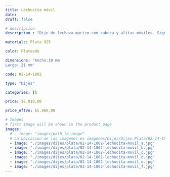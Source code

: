 ```yaml
---
title: Lechucita móvil
date: 
draft: false

# descripcion
description : "Dije de lechuza macizo con cabeza y alitas móviles. Significado: asegura buen augurio en todos los sentidos principalmente en lo económico."

materials: Plata 925

color: Plateado

dimensions: "Ancho:10 mm 
Largo: 21 mm"

code: 02-14-1802

type: "Dijes"

categories: []

price: $7.010,00

price_eftvo: $5.960,00

# Images
# first image will be shown in the product page
images:
  # - image: "images/path_to_image"
  # La ubicacion de las imagenes es imagenes/Dijes/Dijes.Plata/02-14-1802-lechucita-movil
  - image: "./images/dijes/plata/02-14-1802-lechucita-movil_a.jpg"
  - image: "./images/dijes/plata/02-14-1802-lechucita-movil_b.jpg"
  - image: "./images/dijes/plata/02-14-1802-lechucita-movil_c.jpg"
  - image: "./images/dijes/plata/02-14-1802-lechucita-movil_d.jpg"
  - image: "./images/dijes/plata/02-14-1802-lechucita-movil_e.jpg"
  - image: "./images/dijes/plata/02-14-1802-lechucita-movil_f.jpg"
---
```

